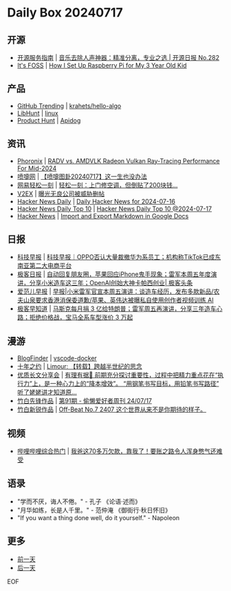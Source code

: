 # Daily Box 20240717

## 开源
- [开源服务指南](https://osguider.com/blog/) | [音乐去除人声神器：精准分离，专业之选 | 开源日报 No.282](https://osguider.com/blog/post/daily/daily-282/)
- [It's FOSS](https://itsfoss.com/) | [How I Set Up Raspberry Pi for My 3 Year Old Kid](https://itsfoss.com/raspberry-pi-kids-set-up/)

## 产品
- [GitHub Trending](https://github.com/trending?since=daily) | [krahets/hello-algo](https://github.com/krahets/hello-algo)
- [LibHunt](https://www.libhunt.com/) | [linux](https://www.libhunt.com/r/linux)
- [Product Hunt](https://www.producthunt.com) | [Apidog](https://www.producthunt.com/posts/apidog)

## 资讯
- [Phoronix](https://www.phoronix.com/) | [RADV vs. AMDVLK Radeon Vulkan Ray-Tracing Performance For Mid-2024](https://www.phoronix.com/review/amdvlk-radv-rt)
- [喷嚏网](http://www.dapenti.com/blog/blog.asp?subjectid=70&name=xilei) | [【喷嚏图卦20240717】这一生也没办法](http://www.dapenti.com/blog/more.asp?name=xilei&id=179891)
- [网易轻松一刻](https://m.163.com/touch/exclusive/sub/qsyk) | [轻松一刻：上门修空调，但倒贴了200块钱...](https://m.163.com/news/article/J7AS4E8T000181BR.html)
- [V2EX](https://www.v2ex.com/) | [曝光无良公司被威胁删帖](https://www.v2ex.com/t/1057993)
- [Hacker News Daily](https://www.daemonology.net/hn-daily/) | [Daily Hacker News for 2024-07-16](https://www.daemonology.net/hn-daily/2024-07-16.html)
- [Hacker News Daily Top 10](https://github.com/headllines/hackernews-daily) | [Hacker News Daily Top 10 @2024-07-17](https://github.com/headllines/hackernews-daily/issues/1468)
- [Hacker News](https://news.ycombinator.com/front) | [Import and Export Markdown in Google Docs](https://news.ycombinator.com/item?id=40982118)

## 日报
- [科技早报](https://www.jiemian.com/lists/459.html) | [科技早报｜OPPO否认大量裁撤华为系员工；机构称TikTok已成东南亚第二大电商平台](https://www.jiemian.com/article/11426240.html)
- [极客日报](https://blog.csdn.net/csdngeeknews) | [自动回复朋友圈，苹果回应iPhone鬼手现象；雷军本周五年度演讲，分享小米造车这三年；OpenAI创始大神卡帕西创业| 极客头条](https://blog.csdn.net/weixin_39786569/article/details/140493589)
- [爱范儿早报](https://www.ifanr.com/category/ifanrnews) | [早报|小米雷军官宣本周五演讲：谈造车经历，发布多款新品/农夫山泉要求香港消保委道歉/苹果、英伟达被曝私自使用创作者视频训练 AI](https://www.ifanr.com/1592600)
- [极客早知道](https://www.geekpark.net/column/74) | [马斯克每月捐 3 亿给特朗普；雷军周五再演讲，分享三年造车心路；拒绝价格战，宝马全系车型涨价 3 万起](https://www.geekpark.net/news/338007)

## 漫游
- [BlogFinder](https://bf.zzxworld.com/) | [vscode-docker](https://blog.happyhack.io/2024/07/17/vscode-docker/?utm_source=blogfinder)
- [十年之约](https://www.foreverblog.cn/feeds.html) | [Limour: 【转载】跨越半世纪的思念](https://hexo.limour.top/Longing-Across-the-Span-of-Half-a-Century)
- [优质长文分享会](https://m.okjike.com/topics/56d2fabe7cb3331100467e2b) | [有理有据🤔 前期充分探讨重要性，过程中把精力重点花在“执行力”上，是一种心力上的“降本增效”。 “用钢笔书写目标，用铅笔书写路径” 听了姥姥讲才知道原...](https://mp.weixin.qq.com/s/kzsM5zUCkUVSKYMEcgQyug?from=singlemessage&scene=1&subscene=10000&sessionid=1721195251&clicktime=1721195379&enterid=1721195379&ascene=1&fasttmpl_type=0&fasttmpl_fullversion=7297249-zh_CN-zip&fasttmpl_flag=0&realreporttime=1721195379090)
- [竹白先锋作品](https://www.zhubai.wiki/) | [第91期 - 偷懒爱好者周刊 24/07/17](https://open.zhubai.wiki/a/l/t/z/pl/toolight/2425164592147193856)
- [竹白新锐作品](https://www.zhubai.wiki/) | [Off-Beat No.7 2407 这个世界从来不是你期待的样子。](https://open.zhubai.wiki/a/l/t/z/pl/offbeat/2425303446846025728)

## 视频
- [哔哩哔哩综合热门](https://www.bilibili.com/v/popular/all/) | [我爸这70多万欠款，靠我了！要账之路令人浑身憋气还难受](https://b23.tv/BV1oy411q7je)

## 语录
- "学而不厌，诲人不倦。" - 孔子 《论语·述而》
- "月华如练，长是人千里。" - 范仲淹 《御街行·秋日怀旧》
- "If you want a thing done well, do it yourself." - Napoleon

## 更多
- [前一天](daily-box-20240716.md)
- [后一天](daily-box-20240718.md)

EOF